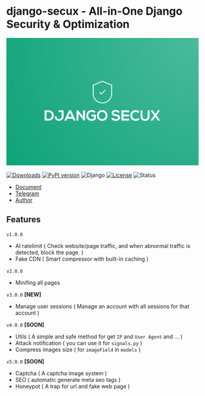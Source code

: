 # django-secux - All-in-One Django Security & Optimization

![django-secux](https://raw.githubusercontent.com/xo-aria/django-secux/refs/heads/main/django-secux.png)

[![Downloads](https://pepy.tech/badge/django-secux)](https://pepy.tech/project/django-secux)
[![PyPI version](https://img.shields.io/pypi/v/django-secux.svg)](https://pypi.org/project/django-secux/)
![Django](https://img.shields.io/badge/Django-3.2%20|%204.2%20|%205.0-green?logo=django)
[![License](https://img.shields.io/github/license/xo-aria/django-secux)](https://github.com/xo-aria/django-secux/blob/main/LICENSE)
![Status](https://img.shields.io/badge/status-active-brightgreen)

- [Document](https://xo-aria.github.io/django-secux/doc/) 
- [Telegram](https://t.me/xo_community_dev)
- [Author](https://t.me/ghanon_dar)

## Features
`v1.0.0`
- AI ratelimit ( Check website/page traffic, and when abnormal traffic is detected, block the page. )
- Fake CDN ( Smart compressor with built-in caching )

`v2.0.0`
- Minifing all pages

`v3.0.0` **[NEW]**
- Manage user sessions ( Manage an account with all sessions for that account )

`v4.0.0` **[SOON]**
- Utils ( A simple and safe method for get `IP` and `User Agent` and ... )
- Attack notification ( you can use it for `signals.py` )
- Compress images size ( for `imageField` in `models` )

`v5.0.0` **[SOON]**
- Captcha ( A captcha image system )
- SEO ( automatic generate meta seo tags )
- Honeypot ( A trap for url and fake web page )
